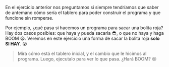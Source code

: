 En el ejercicio anterior nos preguntamos si siempre tendríamos que saber de antemano cómo sería el tablero para poder construir el programa y que funcione sin romperse. 

Por ejemplo, ¿qué pasa si hacemos un programa para sacar una bolita roja? Hay dos casos posibles: que haya y pueda sacarla :sunglasses:, o que no haya y haga BOOM :tired_face:. Veremos en este ejercicio una forma de sacar la bolita roja **solo SI HAY**. :open_mouth:

> Mirá cómo está el tablero inicial, y el cambio que le hicimos al programa. Luego, ejecutalo para ver lo que pasa. ¿Hará BOOM? :persevere:
